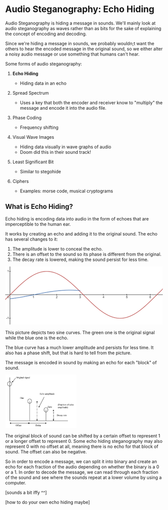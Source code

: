 # Audio Steganography: Echo Hiding

Audio Steganography is hiding a message in sounds. We'll mainly look at audio steganography as waves rather than as bits for the sake of explaining the concept of encoding and decoding.

Since we're hiding a message in sounds, we probably wouldn;t want the others to hear the encoded message in the original sound, so we either alter a noisy audio message or use something that humans can't hear.

Some forms of audio steganography:
1. <b>Echo Hiding</b>
    - Hiding data in an echo

2. Spread Spectrum
    - Uses a key that both the encoder and receiver know to "multiply" the message and encode it into the audio file.

3. Phase Coding
    - Frequency shifting

4. Visual Wave Images
    - Hiding data visually in wave graphs of audio
    - Doom did this in their sound track!

5. Least Significant Bit
    - Similar to stegohide

6. Ciphers
    - Examples: morse code, musical cryptograms

## What is Echo Hiding?

Echo hiding is encoding data into audio in the form of echoes that are imperceptible to the human ear. 

It works by creating an echo and adding it to the original sound. 
The echo has several changes to it:
1. The amplitude is lower to conceal the echo.
2. There is an offset to the sound so its phase is different from the original.
3. The decay rate is lowered, making the sound persist for less time.

![Echo Hiding sign graph](Images/echo2.png)

This picture depicts two sine curves. The green one is the original signal while the blue one is the echo.

The blue curve has a much lower amplitude and persists for less time. It also has a phase shift, but that is hard to tell from the picture.

The message is encoded in sound by making an echo for each "block" of sound.

<img src="Images/EchoHidingExplanation.png" width="45%" height=40%> </img>

The original block of sound can be shifted by a certain offset to represent 1 or a longer offset to represent 0. Some echo hiding steganography may also represent 0 with no offset at all, meaning there is no echo for that block of sound. The offset can also be negative.

So in order to encode a message, we can split it into binary and create an echo for each fraction of the audio depending on whether the binary is a 0 or a 1. In order to decode the message, we can read through each fraction of the sound and see where the sounds repeat at a lower volume by using a computer.

[sounds a bit iffy ^^]

[how to do your own echo hiding maybe]